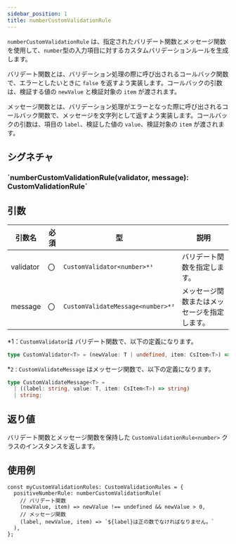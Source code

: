 ```yaml
---
sidebar_position: 1
title: numberCustomValidationRule
---
```


`numberCustomValidationRule` は、指定されたバリデート関数とメッセージ関数を使用して、`number`型の入力項目に対するカスタムバリデーションルールを生成します。

バリデート関数とは、バリデーション処理の際に呼び出されるコールバック関数で、エラーとしたいときに `false` を返すよう実装します。コールバックの引数は、検証する値の `newValue` と検証対象の `item` が渡されます。

メッセージ関数とは、バリデーション処理がエラーとなった際に呼び出されるコールバック関数で、メッセージを文字列として返すよう実装します。コールバックの引数は、項目の `label`、検証した値の `value`、検証対象の `item` が渡されます。

## シグネチャ

<h3>`numberCustomValidationRule(validator, message): CustomValidationRule<number>`</h3>

## 引数

| 引数名    | 必須 | 型                                | 説明                                         |
| --------- | ---- | --------------------------------- | -------------------------------------------- |
| validator | 〇   | `CustomValidator<number>*¹`       | バリデート関数を指定します。                 |
| message   | 〇   | `CustomValidateMessage<number>*²` | メッセージ関数またはメッセージを指定します。 |

\*1：`CustomValidator`は バリデート関数で、以下の定義になります。

```ts
type CustomValidator<T> = (newValue: T | undefined, item: CsItem<T>) => boolean;
```

\*`2：CustomValidateMessage` はメッセージ関数で、以下の定義になります。

```ts
type CustomValidateMessage<T> =
  | ((label: string, value: T, item: CsItem<T>) => string)
  | string;
```

## 返り値

バリデート関数とメッセージ関数を保持した `CustomValidationRule<number>` クラスのインスタンスを返します。

## 使用例

```tsx
const myCustomValidationRules: CustomValidationRules = {
  positiveNumberRule: numberCustomValidationRule(
    // バリデート関数
    (newValue, item) => newValue !== undefined && newValue > 0,
    // メッセージ関数
    (label, newValue, item) => `${label}は正の数でなければなりません。`
  ),
};
```
